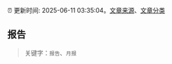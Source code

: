 :alarm_clock: 更新时间: 2025-06-11 03:35:04。[文章来源](/README.md)、[文章分类](/TAGS.md)

## 报告


> 关键字：`报告`、`月报`



